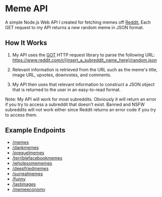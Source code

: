 # Meme API
A simple Node.js Web API I created for fetching memes off [Reddit.](Reddit.com/r/memes) Each GET request to my API returns a new random meme in JSON format.

## How It Works
1. My API uses the [GOT](https://www.npmjs.com/package/got) HTTP request library to parse the following URL: https://www.reddit.com/r/{insert_a_subreddit_name_here}/random.json

2. Relevant information is retrieved from the URL such as the meme's title, image URL, upvotes, downvotes, and comments.

3. My API then uses that relevant information to construct a JSON object that is returned to the user in an easy-to-read format.

Note: My API will work for most subreddits. Obviously it will return an error if you try to access a subreddit that doesn't exist.
Banned and NSFW subreddits will not work either since Reddit returns an error code if you try to access them. 

## Example Endpoints
* [/memes](https://meme-api-node-js.herokuapp.com/api/memes)
* [/dankmemes](https://meme-api-node-js.herokuapp.com/api/dankmemes)
* [/prequelmemes](https://meme-api-node-js.herokuapp.com/api/prequelmemes)
* [/terriblefacebookmemes](https://meme-api-node-js.herokuapp.com/api/terriblefacebookmemes)
* [/wholesomememes](https://meme-api-node-js.herokuapp.com/api/wholesomememes)
* [/deepfriedmemes](https://meme-api-node-js.herokuapp.com/api/deepfriedmemes)
* [/surrealmemes](https://meme-api-node-js.herokuapp.com/api/surrealmemes)
* [/funny](https://meme-api-node-js.herokuapp.com/api/funny)
* [/lastimages](https://meme-api-node-js.herokuapp.com/api/lastimages)
* [/memeeconomy](https://meme-api-node-js.herokuapp.com/api/memeeconomy)